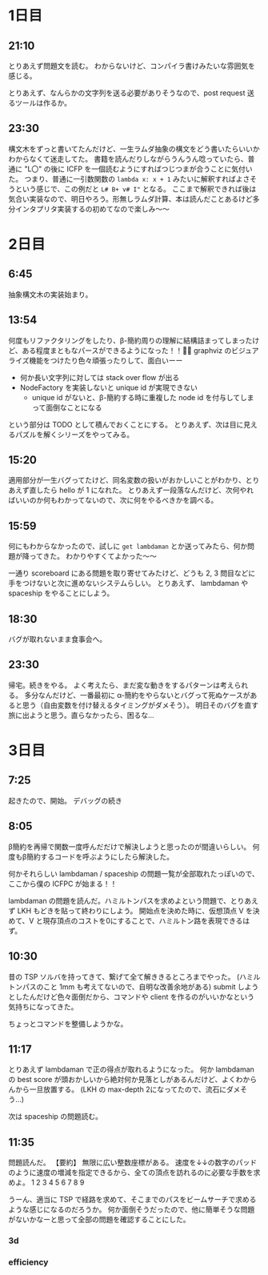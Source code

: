 # 1日目

## 21:10

とりあえず問題文を読む。
わからないけど、コンパイラ書けみたいな雰囲気を感じる。

とりあえず、なんらかの文字列を送る必要がありそうなので、post request 送るツールは作るか。

## 23:30

構文木をずっと書いてたんだけど、一生ラムダ抽象の構文をどう書いたらいいかわからなくて迷走してた。
書籍を読んだりしながらうんうん唸っていたら、普通に "L〇" の後に ICFP を一個読むようにすればつじつまが合うことに気付いた。
つまり、普通に一引数関数の `lambda x: x + 1` みたいに解釈すればよさそうという感じで、この例だと `L# B+ v# I"` となる。
ここまで解釈できれば後は気合い実装なので、明日やろう。形無しラムダ計算、本は読んだことあるけど多分インタプリタ実装するの初めてなので楽しみ～～

# 2日目

## 6:45

抽象構文木の実装始まり。

## 13:54

何度もリファクタリングをしたり、β-簡約周りの理解に結構詰まってしまったけど、ある程度まともなパースができるようになった！！🎉🎉
graphviz のビジュアライズ機能をつけたり色々頑張ったりして、面白いーー

- 何か長い文字列に対しては stack over flow が出る
- NodeFactory を実装しないと unique id が実現できない
    - unique id がないと、β-簡約する時に重複した node id を付与してしまって面倒なことになる

という部分は TODO として積んでおくことにする。
とりあえず、次は目に見えるパズルを解くシリーズをやってみる。

## 15:20

適用部分が一生バグってたけど、同名変数の扱いがおかしいことがわかり、とりあえず直したら hello が 1 になれた。
とりあえず一段落なんだけど、次何やればいいのか何もわかってないので、次に何をやるべきかを調べる。

## 15:59

何にもわからなかったので、試しに `get lambdaman` とか送ってみたら、何か問題が降ってきた。
わかりやすくてよかった～～

一通り scoreboard にある問題を取り寄せてみたけど、どうも 2, 3 問目などに手をつけないと次に進めないシステムらしい。
とりあえず、 lambdaman や spaceship をやることにしよう。

## 18:30

バグが取れないまま食事会へ。

## 23:30

帰宅。続きをやる。
よく考えたら、まだ変な動きをするパターンは考えられる。
多分なんだけど、一番最初に α-簡約をやらないとバグって死ぬケースがあると思う（自由変数を付け替えるタイミングがダメそう）。
明日そのバグを直す旅に出ようと思う。直らなかったら、困るな…

# 3日目

## 7:25

起きたので、開始。
デバッグの続き

## 8:05

β簡約を再帰で関数一度呼んだだけで解決しようと思ったのが間違いらしい。
何度もβ簡約するコードを呼ぶようにしたら解決した。

何かそれらしい lambdaman / spaceship の問題一覧が全部取れたっぽいので、ここから僕の ICFPC が始まる！！

lambdaman の問題を読んだ。ハミルトンパスを求めよという問題で、とりあえず LKH もどきを貼って終わりにしよう。
開始点を決めた時に、仮想頂点 V を決めて、V と現存頂点のコストを0にすることで、ハミルトン路を表現できるはず。

## 10:30

昔の TSP ソルバを持ってきて、繋げて全て解ききるところまでやった。
(ハミルトンパスのこと 1mm も考えてないので、自明な改善余地がある)
submit しようとしたんだけど色々面倒だから、コマンドや client を作るのがいいかなという気持ちになってきた。

ちょっとコマンドを整備しようかな。

## 11:17

とりあえず lambdaman で正の得点が取れるようになった。
何か lambdaman の best score が頭おかしいから絶対何か見落としがあるんだけど、よくわからんから一旦放置する。
(LKH の max-depth 2になってたので、流石にダメそう…)

次は spaceship の問題読む。

## 11:35

問題読んだ。
【要約】
無限に広い整数座標がある。
速度を↓↓の数字のパッドのように速度の増減を指定できるから、全ての頂点を訪れるのに必要な手数を求めよ。
1 2 3
4 5 6
7 8 9

うーん、適当に TSP で経路を求めて、そこまでのパスをビームサーチで求めるような感じになるのだろうか。
何か面倒そうだったので、他に簡単そうな問題がないかなーと思って全部の問題を確認することにした。

### 3d

### efficiency

